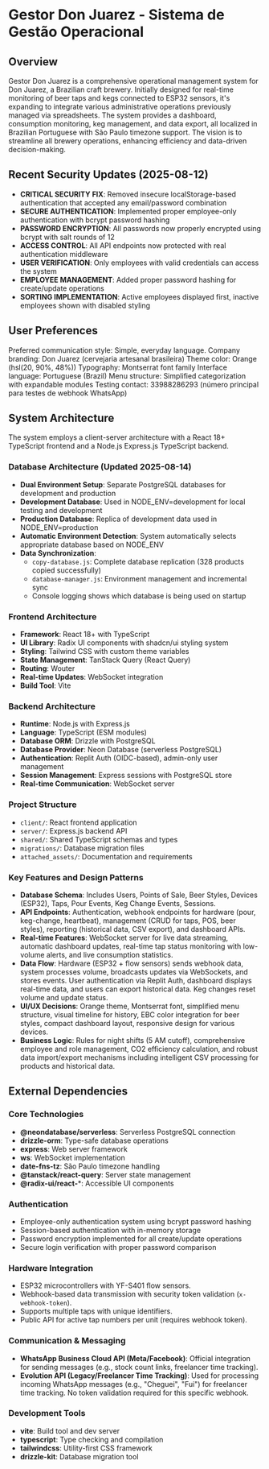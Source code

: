 # Gestor Don Juarez - Sistema de Gestão Operacional

## Overview
Gestor Don Juarez is a comprehensive operational management system for Don Juarez, a Brazilian craft brewery. Initially designed for real-time monitoring of beer taps and kegs connected to ESP32 sensors, it's expanding to integrate various administrative operations previously managed via spreadsheets. The system provides a dashboard, consumption monitoring, keg management, and data export, all localized in Brazilian Portuguese with São Paulo timezone support. The vision is to streamline all brewery operations, enhancing efficiency and data-driven decision-making.

## Recent Security Updates (2025-08-12)
- **CRITICAL SECURITY FIX**: Removed insecure localStorage-based authentication that accepted any email/password combination
- **SECURE AUTHENTICATION**: Implemented proper employee-only authentication with bcrypt password hashing
- **PASSWORD ENCRYPTION**: All passwords now properly encrypted using bcrypt with salt rounds of 12
- **ACCESS CONTROL**: All API endpoints now protected with real authentication middleware
- **USER VERIFICATION**: Only employees with valid credentials can access the system
- **EMPLOYEE MANAGEMENT**: Added proper password hashing for create/update operations
- **SORTING IMPLEMENTATION**: Active employees displayed first, inactive employees shown with disabled styling

## User Preferences
Preferred communication style: Simple, everyday language.
Company branding: Don Juarez (cervejaria artesanal brasileira)
Theme color: Orange (hsl(20, 90%, 48%))
Typography: Montserrat font family
Interface language: Portuguese (Brazil)
Menu structure: Simplified categorization with expandable modules
Testing contact: 33988286293 (número principal para testes de webhook WhatsApp)

## System Architecture
The system employs a client-server architecture with a React 18+ TypeScript frontend and a Node.js Express.js TypeScript backend.

### Database Architecture (Updated 2025-08-14)
- **Dual Environment Setup**: Separate PostgreSQL databases for development and production
- **Development Database**: Used in NODE_ENV=development for local testing and development  
- **Production Database**: Replica of development data used in NODE_ENV=production
- **Automatic Environment Detection**: System automatically selects appropriate database based on NODE_ENV
- **Data Synchronization**: 
  - `copy-database.js`: Complete database replication (328 products copied successfully)
  - `database-manager.js`: Environment management and incremental sync
  - Console logging shows which database is being used on startup

### Frontend Architecture
- **Framework**: React 18+ with TypeScript
- **UI Library**: Radix UI components with shadcn/ui styling system
- **Styling**: Tailwind CSS with custom theme variables
- **State Management**: TanStack Query (React Query)
- **Routing**: Wouter
- **Real-time Updates**: WebSocket integration
- **Build Tool**: Vite

### Backend Architecture
- **Runtime**: Node.js with Express.js
- **Language**: TypeScript (ESM modules)
- **Database ORM**: Drizzle with PostgreSQL
- **Database Provider**: Neon Database (serverless PostgreSQL)
- **Authentication**: Replit Auth (OIDC-based), admin-only user management
- **Session Management**: Express sessions with PostgreSQL store
- **Real-time Communication**: WebSocket server

### Project Structure
- `client/`: React frontend application
- `server/`: Express.js backend API
- `shared/`: Shared TypeScript schemas and types
- `migrations/`: Database migration files
- `attached_assets/`: Documentation and requirements

### Key Features and Design Patterns
- **Database Schema**: Includes Users, Points of Sale, Beer Styles, Devices (ESP32), Taps, Pour Events, Keg Change Events, Sessions.
- **API Endpoints**: Authentication, webhook endpoints for hardware (pour, keg-change, heartbeat), management (CRUD for taps, POS, beer styles), reporting (historical data, CSV export), and dashboard APIs.
- **Real-time Features**: WebSocket server for live data streaming, automatic dashboard updates, real-time tap status monitoring with low-volume alerts, and live consumption statistics.
- **Data Flow**: Hardware (ESP32 + flow sensors) sends webhook data, system processes volume, broadcasts updates via WebSockets, and stores events. User authentication via Replit Auth, dashboard displays real-time data, and users can export historical data. Keg changes reset volume and update status.
- **UI/UX Decisions**: Orange theme, Montserrat font, simplified menu structure, visual timeline for history, EBC color integration for beer styles, compact dashboard layout, responsive design for various devices.
- **Business Logic**: Rules for night shifts (5 AM cutoff), comprehensive employee and role management, CO2 efficiency calculation, and robust data import/export mechanisms including intelligent CSV processing for products and historical data.

## External Dependencies

### Core Technologies
- **@neondatabase/serverless**: Serverless PostgreSQL connection
- **drizzle-orm**: Type-safe database operations
- **express**: Web server framework
- **ws**: WebSocket implementation
- **date-fns-tz**: São Paulo timezone handling
- **@tanstack/react-query**: Server state management
- **@radix-ui/react-***: Accessible UI components

### Authentication
- Employee-only authentication system using bcrypt password hashing
- Session-based authentication with in-memory storage
- Password encryption implemented for all create/update operations
- Secure login verification with proper password comparison

### Hardware Integration
- ESP32 microcontrollers with YF-S401 flow sensors.
- Webhook-based data transmission with security token validation (`x-webhook-token`).
- Supports multiple taps with unique identifiers.
- Public API for active tap numbers per unit (requires webhook token).

### Communication & Messaging
- **WhatsApp Business Cloud API (Meta/Facebook)**: Official integration for sending messages (e.g., stock count links, freelancer time tracking).
- **Evolution API (Legacy/Freelancer Time Tracking)**: Used for processing incoming WhatsApp messages (e.g., "Cheguei", "Fui") for freelancer time tracking. No token validation required for this specific webhook.

### Development Tools
- **vite**: Build tool and dev server
- **typescript**: Type checking and compilation
- **tailwindcss**: Utility-first CSS framework
- **drizzle-kit**: Database migration tool